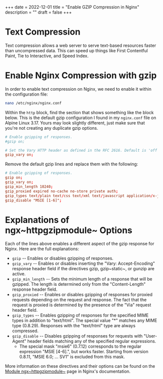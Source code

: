 +++
date = 2022-12-01
title = "Enable GZIP Compression in Nginx"
description = ""
draft = false
+++

# Text Compression

Text compression allows a web server to serve text-based resources faster than
uncompressed data. This can speed up things like First Contentful Paint, Tie to
Interactive, and Speed Index.

# Enable Nginx Compression with gzip

In order to enable text compression on Nginx, we need to enable it within the
configuration file:

```sh
nano /etc/nginx/nginx.conf
```

Within the `http` block, find the section that shows something like the block
below. This is the default gzip configuration I found in my `nginx.conf` file on
Alpine Linux 3.17. Yours may look slightly different, just make sure that you're
not creating any duplicate gzip options.

```conf
# Enable gzipping of responses.
#gzip on;

# Set the Vary HTTP header as defined in the RFC 2616. Default is 'off'.
gzip_vary on;
```

Remove the default gzip lines and replace them with the following:

```conf
# Enable gzipping of responses.
gzip on;
gzip_vary on;
gzip_min_length 10240;
gzip_proxied expired no-cache no-store private auth;
gzip_types text/plain text/css text/xml text/javascript application/x-javascript application/xml;
gzip_disable "MSIE [1-6]";
```

# Explanations of ngx~httpgzipmodule~ Options

Each of the lines above enables a different aspect of the gzip response for
Nginx. Here are the full explanations:

-   `gzip` -- Enables or disables gzipping of responses.
-   `gzip_vary` -- Enables or disables inserting the "Vary: Accept-Encoding"
    response header field if the directives gzip, gzip~static~, or gunzip are
    active.
-   `gzip_min_length` -- Sets the minimum length of a response that will be
    gzipped. The length is determined only from the "Content-Length" response
    header field.
-   `gzip_proxied` -- Enables or disables gzipping of responses for proxied
    requests depending on the request and response. The fact that the request is
    proxied is determined by the presence of the "Via" request header field.
-   `gzip_types` -- Enables gzipping of responses for the specified MIME types
    in addition to "text/html". The special value "\*" matches any MIME type
    (0.8.29). Responses with the "text/html" type are always compressed.
-   `gzip_disable` -- Disables gzipping of responses for requests with
    "User-Agent" header fields matching any of the specified regular
    expressions.
    -   The special mask "msie6" (0.7.12) corresponds to the regular expression
        "MSIE [4-6].", but works faster. Starting from version 0.8.11, "MSIE
        6.0; ... SV1" is excluded from this mask.

More information on these directives and their options can be found on the
[Module
ngx~httpgzipmodule~](https://nginx.org/en/docs/http/ngx_http_gzip_module.html)
page in Nginx's documentation.
